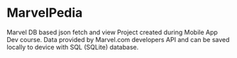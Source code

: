 # MarvelPedia
Marvel DB based json fetch and view
Project created during Mobile App Dev course.
Data provided by Marvel.com developers API and can be saved locally to device with SQL (SQLite) database.
